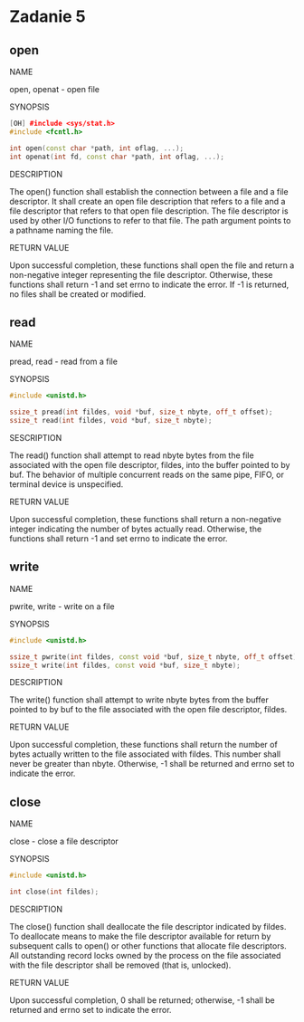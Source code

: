 # Zadanie 5

## open

NAME

open, openat - open file

SYNOPSIS

```cpp
[OH] #include <sys/stat.h>
#include <fcntl.h>

int open(const char *path, int oflag, ...);
int openat(int fd, const char *path, int oflag, ...);
```

DESCRIPTION

The open() function shall establish the connection between a file and a file descriptor. It shall create an open file description that refers to a file and a file descriptor that refers to that open file description. The file descriptor is used by other I/O functions to refer to that file. The path argument points to a pathname naming the file.

RETURN VALUE

Upon successful completion, these functions shall open the file and return a non-negative integer representing the file descriptor. Otherwise, these functions shall return -1 and set errno to indicate the error. If -1 is returned, no files shall be created or modified.

## read

NAME

pread, read - read from a file

SYNOPSIS

```cpp
#include <unistd.h>

ssize_t pread(int fildes, void *buf, size_t nbyte, off_t offset);
ssize_t read(int fildes, void *buf, size_t nbyte);
```

SESCRIPTION

The read() function shall attempt to read nbyte bytes from the file associated with the open file descriptor, fildes, into the buffer pointed to by buf. The behavior of multiple concurrent reads on the same pipe, FIFO, or terminal device is unspecified.

RETURN VALUE

Upon successful completion, these functions shall return a non-negative integer indicating the number of bytes actually read. Otherwise, the functions shall return -1 and set errno to indicate the error.

## write

NAME

pwrite, write - write on a file

SYNOPSIS

```cpp
#include <unistd.h>

ssize_t pwrite(int fildes, const void *buf, size_t nbyte, off_t offset);
ssize_t write(int fildes, const void *buf, size_t nbyte);
```

DESCRIPTION

The write() function shall attempt to write nbyte bytes from the buffer pointed to by buf to the file associated with the open file descriptor, fildes.

RETURN VALUE

Upon successful completion, these functions shall return the number of bytes actually written to the file associated with fildes. This number shall never be greater than nbyte. Otherwise, -1 shall be returned and errno set to indicate the error.

## close

NAME

close - close a file descriptor

SYNOPSIS

```cpp
#include <unistd.h>

int close(int fildes);
```

DESCRIPTION

The close() function shall deallocate the file descriptor indicated by fildes. To deallocate means to make the file descriptor available for return by subsequent calls to open() or other functions that allocate file descriptors. All outstanding record locks owned by the process on the file associated with the file descriptor shall be removed (that is, unlocked).

RETURN VALUE

Upon successful completion, 0 shall be returned; otherwise, -1 shall be returned and errno set to indicate the error.
